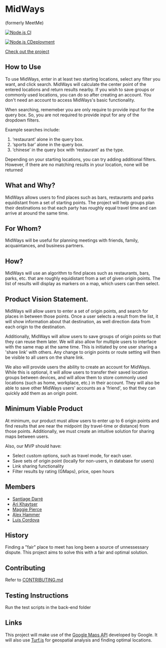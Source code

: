 # MidWays
(formerly MeetMe)

[![Node.js CI](https://github.com/agile-dev-assignments/project-setup-team-wilmington-circuit/actions/workflows/node.js.yml/badge.svg)](https://github.com/agile-dev-assignments/project-setup-team-wilmington-circuit/actions/workflows/node.js.yml)

[![Node.js CDeployment](https://github.com/agile-dev-assignments/project-setup-team-wilmington-circuit/actions/workflows/deploy.yml/badge.svg)](https://github.com/agile-dev-assignments/project-setup-team-wilmington-circuit/actions/workflows/deploy.yml)

[Check out the project](http://MidWays-agiledev.site/)

## How to Use
To use MidWays, enter in at least two starting locations, select any filter you want, and click search. MidWays will calculate the center point of the entered locations and return results nearby. If you wish to save groups or commonly used locations, you can do so after creating an account. You don't need an account to access MidWays's basic functionality.

When searching, rememeber you are only require to provide input for the query box. So, you are not required to provide input for any of the dropdown filters. 

Example searches include:

1) ‘restaurant’ alone in the query box. 
2)  ‘sports bar’ alone in the query box.
3) ‘chinese’ in the query box with ‘restaurant’ as the type.

Depending on your starting locations, you can try adding additional filters. However, if there are no matching results in your location, none will be returned

## What and Why?
MidWays allows users to find places such as bars, restaurants and parks equidistant from a set of starting points. The project will help groups plan their destinations so that each party has roughly equal travel time and can arrive at around the same time. 

## For Whom?
MidWays will be useful for planning meetings with friends, family, acquaintances, and business partners. 

## How?
MidWays will use an algorithm to find places such as restaurants, bars, parks, etc. that are roughly equidistant from a set of given origin points. The list of results will display as markers on a map, which users can then select. 

## Product Vision Statement. 
MidWays will allow users to enter a set of origin points, and search for places in between those points. Once a user selects a result from the list, it will show information about that destination, as well direction data from each origin to the destination. 

Additionally, MidWays will allow users to save groups of origin points so that they can reuse them later. We will also allow for multiple users to interface with the same map at the same time. This is initiated by one user sharing a 'share link' with others. Any change to origin points or route setting will then be visible to all users on the share link.

We also will provide users the ability to create an account for MidWays. While this is optional, it will allow users to transfer their saved location groups between devices, and will allow them to store commonly used locations (such as home, workplace, etc.) in their account. They will also be able to save other MidWays users' accounts as a 'friend', so that they can quickly add them as an origin point.

## Minimum Viable Product
At minimum, our product must allow users to enter up to 6 origin points and find results that are near the midpoint (by travel-time or distance) from those points. Additionally, we must create an intuitive solution for sharing maps between users.

Also, our MVP should have:
- Select custom options, such as travel mode, for each user. 
- Save sets of origin point (locally for non-users, in database for users)
- Link sharing functionality
- Filter results by rating (GMaps), price, open hours

## Members
- [Santiage Darré](https://github.com/sdarre)
- [Ari Khaytser](https://github.com/ajk745) 
- [Maggie Pierce](https://github.com/m-ggie) 
- [Alex Hammer](https://github.com/ah4597) 
- [Luis Cordova](https://github.com/LGCX) 

## History
Finding a "fair" place to meet has long been a source of unnessessary dispute. This project aims to solve this with a fair and optimal solution. 

## Contributing
Refer to [CONTRIBUTING.md](./CONTRIBUTING.md)

## Testing Instructions
Run the test scripts in the back-end folder

## Links
This project will make use of the [Google Maps API](https://developers.google.com/maps/documentation/javascript/overview) developed by Google. It will also use [Turf.js](https://turfjs.org/) for geospatial analysis and finding optimal locations.

